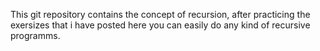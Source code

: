 This git repository contains the concept of recursion, after practicing the exersizes that i have posted here you can easily do any kind of recursive programms.
